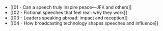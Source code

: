 - [[01 - Can a speech truly inspire peace—JFK and others]]
- [[02 - Fictional speeches that feel real: why they work]]
- [[03 - Leaders speaking abroad: impact and reception]]
- [[04 - How broadcasting technology shapes speeches and influence]]
